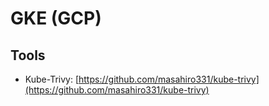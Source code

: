 # GKE \(GCP\)

## Tools

* Kube-Trivy: [https://github.com/masahiro331/kube-trivy](https://github.com/masahiro331/kube-trivy)

